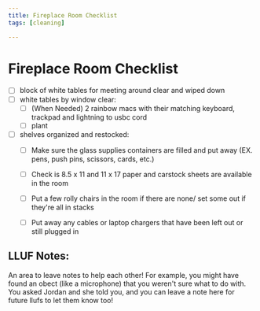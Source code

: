 ```yaml
---
title: Fireplace Room Checklist
tags: [cleaning]

---
```


# Fireplace Room Checklist


- [ ] block of white tables for meeting around clear and wiped down
- [ ] white tables by window clear:
    - [ ] (When Needed) 2 rainbow macs with their matching keyboard, trackpad and lightning to usbc cord
    - [ ] plant
- [ ] shelves organized and restocked:
    - [ ] Make sure the glass supplies containers are filled and put away (EX. pens, push pins, scissors, cards, etc.)
    - [ ] Check is 8.5 x 11 and 11 x 17 paper and carstock sheets are available in the room  
    - [ ] Put a few rolly chairs in the room if there are none/ set some out if they're all in stacks
    - [ ] Put away any cables or laptop chargers that have been left out or still plugged in 


## LLUF Notes:
An area to leave notes to help each other! For example, you might have found an obect (like a microphone) that you weren't sure what to do with. You asked Jordan and she told you, and you can leave a note here for future llufs to let them know too!